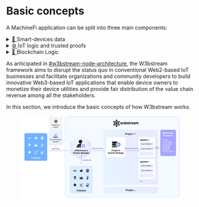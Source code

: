 # Basic concepts

A MachineFi application can be split into three main components:&#x20;

<details>

<summary><a href="https://emojipedia.org/satellite-antenna/">📡 </a>Smart-devices data</summary>

Whether it's a Web3-oriented smart device newly designed with dApps in mind, or one that has already existed in the market, a MachineFi application relies on data generated by a smart device.

</details>

<details>

<summary><a href="https://emojipedia.org/gear/">⚙️  </a>IoT logic and trusted proofs </summary>

From rewarding sleeping patterns and workout progress, over selling industrial machines as a service, to incentivizing weather data contribution and predict the global climate change, any MachineFi application always requires some IoT data processing and storage. On top of this data, trusted "proofs of real-world facts" have to be generated for the Blockchain Logic of any MachineFi application.

</details>

<details>

<summary><a href="https://emojipedia.org/link/">🔗 </a>Blockchain Logic</summary>

Basic blockchain components of a MachineFi application typically include a set of Authorization-related smart contracts, as well as an incentivizing token economy. More complex applications could include decentralized data marketplaces or complex DeFi functionalities.&#x20;

</details>

As anticipated in [#w3bstream-node-architecture](../../#w3bstream-node-architecture "mention"), the W3bstream framework aims to disrupt the status quo in conventional Web2-based IoT businesses and facilitate organizations and community developers to build innovative Web3-based IoT applications that enable device owners to monetize their device utilities and provide fair distribution of the value chain revenue among all the stakeholders.

In this section, we introduce the basic concepts of how W3bstream works.

<figure><img src="../../.gitbook/assets/image.png" alt=""><figcaption></figcaption></figure>
